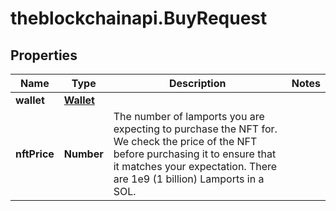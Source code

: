 # theblockchainapi.BuyRequest

## Properties

Name | Type | Description | Notes
------------ | ------------- | ------------- | -------------
**wallet** | [**Wallet**](Wallet.md) |  | 
**nftPrice** | **Number** | The number of lamports you are expecting to purchase the NFT for. We check the price of the NFT before  purchasing it to ensure that it matches your expectation. There are 1e9 (1 billion) Lamports in a SOL.  | 



